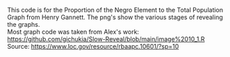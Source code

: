 This code is for the Proportion of the Negro Element to the Total Population Graph from Henry Gannett. The png's show the various stages of revealing the graphs.  
Most graph code was taken from Alex's work: https://github.com/gichukia/Slow-Reveal/blob/main/image%2010_1.R  
Source: https://www.loc.gov/resource/rbaapc.10601/?sp=10  

